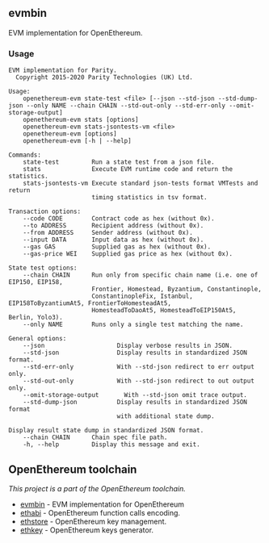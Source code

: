 ## evmbin

EVM implementation for OpenEthereum.

### Usage

```
EVM implementation for Parity.
  Copyright 2015-2020 Parity Technologies (UK) Ltd.

Usage:
    openethereum-evm state-test <file> [--json --std-json --std-dump-json --only NAME --chain CHAIN --std-out-only --std-err-only --omit-storage-output]
    openethereum-evm stats [options]
    openethereum-evm stats-jsontests-vm <file>
    openethereum-evm [options]
    openethereum-evm [-h | --help]

Commands:
    state-test         Run a state test from a json file.
    stats              Execute EVM runtime code and return the statistics.
    stats-jsontests-vm Execute standard json-tests format VMTests and return
                       timing statistics in tsv format.

Transaction options:
    --code CODE        Contract code as hex (without 0x).
    --to ADDRESS       Recipient address (without 0x).
    --from ADDRESS     Sender address (without 0x).
    --input DATA       Input data as hex (without 0x).
    --gas GAS          Supplied gas as hex (without 0x).
    --gas-price WEI    Supplied gas price as hex (without 0x).

State test options:
    --chain CHAIN      Run only from specific chain name (i.e. one of EIP150, EIP158,
                       Frontier, Homestead, Byzantium, Constantinople,
                       ConstantinopleFix, Istanbul, EIP158ToByzantiumAt5, FrontierToHomesteadAt5,
                       HomesteadToDaoAt5, HomesteadToEIP150At5, Berlin, Yolo3).
    --only NAME        Runs only a single test matching the name.

General options:
    --json                    Display verbose results in JSON.
    --std-json                Display results in standardized JSON format.
    --std-err-only            With --std-json redirect to err output only.
    --std-out-only            With --std-json redirect to out output only.
    --omit-storage-output       With --std-json omit trace output.
    --std-dump-json           Display results in standardized JSON format
                              with additional state dump.

Display result state dump in standardized JSON format.
    --chain CHAIN      Chain spec file path.
    -h, --help         Display this message and exit.
```

## OpenEthereum toolchain
_This project is a part of the OpenEthereum toolchain._

- [evmbin](https://github.com/openethereum/openethereum/blob/master/evmbin/) - EVM implementation for OpenEthereum
- [ethabi](https://github.com/openethereum/ethabi) - OpenEthereum function calls encoding.
- [ethstore](https://github.com/openethereum/openethereum/blob/master/accounts/ethstore) - OpenEthereum key management.
- [ethkey](https://github.com/openethereum/openethereum/blob/master/accounts/ethkey) - OpenEthereum keys generator.
